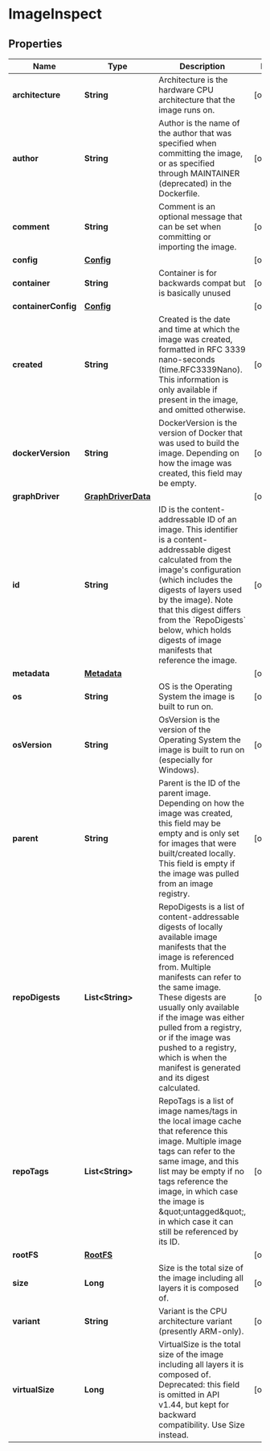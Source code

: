 

# ImageInspect


## Properties

| Name | Type | Description | Notes |
|------------ | ------------- | ------------- | -------------|
|**architecture** | **String** | Architecture is the hardware CPU architecture that the image runs on. |  [optional] |
|**author** | **String** | Author is the name of the author that was specified when committing the image, or as specified through MAINTAINER (deprecated) in the Dockerfile. |  [optional] |
|**comment** | **String** | Comment is an optional message that can be set when committing or importing the image. |  [optional] |
|**config** | [**Config**](Config.md) |  |  [optional] |
|**container** | **String** | Container is for backwards compat but is basically unused |  [optional] |
|**containerConfig** | [**Config**](Config.md) |  |  [optional] |
|**created** | **String** | Created is the date and time at which the image was created, formatted in RFC 3339 nano-seconds (time.RFC3339Nano).  This information is only available if present in the image, and omitted otherwise. |  [optional] |
|**dockerVersion** | **String** | DockerVersion is the version of Docker that was used to build the image.  Depending on how the image was created, this field may be empty. |  [optional] |
|**graphDriver** | [**GraphDriverData**](GraphDriverData.md) |  |  [optional] |
|**id** | **String** | ID is the content-addressable ID of an image.  This identifier is a content-addressable digest calculated from the image&#39;s configuration (which includes the digests of layers used by the image).  Note that this digest differs from the &#x60;RepoDigests&#x60; below, which holds digests of image manifests that reference the image. |  [optional] |
|**metadata** | [**Metadata**](Metadata.md) |  |  [optional] |
|**os** | **String** | OS is the Operating System the image is built to run on. |  [optional] |
|**osVersion** | **String** | OsVersion is the version of the Operating System the image is built to run on (especially for Windows). |  [optional] |
|**parent** | **String** | Parent is the ID of the parent image.  Depending on how the image was created, this field may be empty and is only set for images that were built/created locally. This field is empty if the image was pulled from an image registry. |  [optional] |
|**repoDigests** | **List&lt;String&gt;** | RepoDigests is a list of content-addressable digests of locally available image manifests that the image is referenced from. Multiple manifests can refer to the same image.  These digests are usually only available if the image was either pulled from a registry, or if the image was pushed to a registry, which is when the manifest is generated and its digest calculated. |  [optional] |
|**repoTags** | **List&lt;String&gt;** | RepoTags is a list of image names/tags in the local image cache that reference this image.  Multiple image tags can refer to the same image, and this list may be empty if no tags reference the image, in which case the image is \&quot;untagged\&quot;, in which case it can still be referenced by its ID. |  [optional] |
|**rootFS** | [**RootFS**](RootFS.md) |  |  [optional] |
|**size** | **Long** | Size is the total size of the image including all layers it is composed of. |  [optional] |
|**variant** | **String** | Variant is the CPU architecture variant (presently ARM-only). |  [optional] |
|**virtualSize** | **Long** | VirtualSize is the total size of the image including all layers it is composed of.  Deprecated: this field is omitted in API v1.44, but kept for backward compatibility. Use Size instead. |  [optional] |



